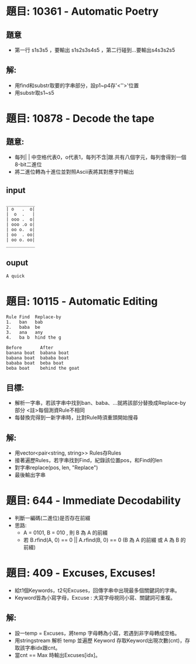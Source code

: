 # 題目: 10361 - Automatic Poetry
## 題意
- 第一行 s1<s2>s3<s4>s5 ，要輸出 s1s2s3s4s5 ，第二行碰到...要輸出s4s3s2s5
## 解:
- 用find和substr取要的字串部分，設p1~p4存'<''>'位置
- 用substr取s1~s5

# 題目: 10878 - Decode the tape
## 題意:
- 每列| | 中空格代表0，o代表1，每列不含|跟.共有八個字元，每列會得到一個8-bit二進位
- 將二進位轉為十進位並對照Ascii表將其對應字符輸出
## input
```
___________
| o   .  o|
|  o  .   |
| ooo .  o|
| ooo .o o|
| oo o.  o|
| oo  . oo|
| oo o. oo|
___________
```
## ouput
```
A quick
```

# 題目: 10115 - Automatic Editing
```
Rule Find  Replace-by
1.   ban   bab
2.   baba  be
3.   ana   any
4.   ba b  hind the g
```
```
Before       After
banana boat  babana boat
babana boat  bababa boat
bababa boat  beba boat
beba boat    behind the goat
```
## 目標:
- 解析一字串，若該字串中找到ban、baba、...就將該部分替換成Replace-by部分 <註>每個測資Rule不相同
- 每替換完得到一新字串時，比對Rule時須重頭開始搜尋
## 解:
- 用vector<pair<string, string>> Rules存Rules
- 接著遍歷Rules，若字串找到Find，紀錄該位置pos，和Find的len
- 對字串replace(pos, len, "Replace")
- 最後輸出字串

# 題目: 644 - Immediate Decodability
- 判斷一編碼(二進位)是否存在前綴
- 思路:
  - A = 0101, B = 010 , 則 B 為 A 的前綴
  - 若 B.rfind(A, 0) == 0 || A.rfind(B, 0) == 0 (B 為 A 的前綴 或 A 為 B 的前綴)

# 題目: 409 - Excuses, Excuses!
- 給t1個Keywords，t2句Excuses，回傳字串中出現最多個關鍵詞的字串。
- Keyword皆為小寫字母，Excuse : 大寫字母視同小寫、關鍵詞可重複。
## 解:
- 設一temp = Excuses，將temp 字母轉為小寫，若遇到非字母轉成空格。
- 用stringstream 解析 temp 並遍歷 Keyword 存取Keyword出現次數(cnt)，存取該字串idx跟cnt。
- 當cnt == Max 時輸出Excuses[idx]。
